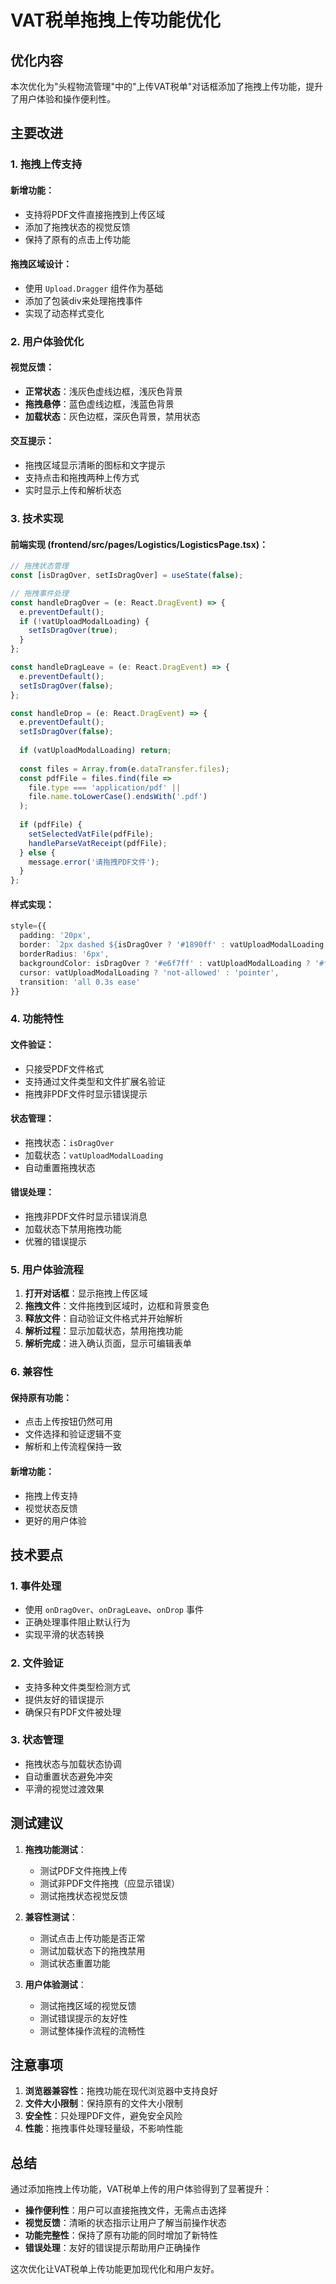 # VAT税单拖拽上传功能优化

## 优化内容

本次优化为"头程物流管理"中的"上传VAT税单"对话框添加了拖拽上传功能，提升了用户体验和操作便利性。

## 主要改进

### 1. 拖拽上传支持

#### 新增功能：
- 支持将PDF文件直接拖拽到上传区域
- 添加了拖拽状态的视觉反馈
- 保持了原有的点击上传功能

#### 拖拽区域设计：
- 使用 `Upload.Dragger` 组件作为基础
- 添加了包装div来处理拖拽事件
- 实现了动态样式变化

### 2. 用户体验优化

#### 视觉反馈：
- **正常状态**：浅灰色虚线边框，浅灰色背景
- **拖拽悬停**：蓝色虚线边框，浅蓝色背景
- **加载状态**：灰色边框，深灰色背景，禁用状态

#### 交互提示：
- 拖拽区域显示清晰的图标和文字提示
- 支持点击和拖拽两种上传方式
- 实时显示上传和解析状态

### 3. 技术实现

#### 前端实现 (frontend/src/pages/Logistics/LogisticsPage.tsx)：

```typescript
// 拖拽状态管理
const [isDragOver, setIsDragOver] = useState(false);

// 拖拽事件处理
const handleDragOver = (e: React.DragEvent) => {
  e.preventDefault();
  if (!vatUploadModalLoading) {
    setIsDragOver(true);
  }
};

const handleDragLeave = (e: React.DragEvent) => {
  e.preventDefault();
  setIsDragOver(false);
};

const handleDrop = (e: React.DragEvent) => {
  e.preventDefault();
  setIsDragOver(false);
  
  if (vatUploadModalLoading) return;
  
  const files = Array.from(e.dataTransfer.files);
  const pdfFile = files.find(file => 
    file.type === 'application/pdf' || 
    file.name.toLowerCase().endsWith('.pdf')
  );
  
  if (pdfFile) {
    setSelectedVatFile(pdfFile);
    handleParseVatReceipt(pdfFile);
  } else {
    message.error('请拖拽PDF文件');
  }
};
```

#### 样式实现：
```typescript
style={{ 
  padding: '20px',
  border: `2px dashed ${isDragOver ? '#1890ff' : vatUploadModalLoading ? '#d9d9d9' : '#d9d9d9'}`,
  borderRadius: '6px',
  backgroundColor: isDragOver ? '#e6f7ff' : vatUploadModalLoading ? '#f5f5f5' : '#fafafa',
  cursor: vatUploadModalLoading ? 'not-allowed' : 'pointer',
  transition: 'all 0.3s ease'
}}
```

### 4. 功能特性

#### 文件验证：
- 只接受PDF文件格式
- 支持通过文件类型和文件扩展名验证
- 拖拽非PDF文件时显示错误提示

#### 状态管理：
- 拖拽状态：`isDragOver`
- 加载状态：`vatUploadModalLoading`
- 自动重置拖拽状态

#### 错误处理：
- 拖拽非PDF文件时显示错误消息
- 加载状态下禁用拖拽功能
- 优雅的错误提示

### 5. 用户体验流程

1. **打开对话框**：显示拖拽上传区域
2. **拖拽文件**：文件拖拽到区域时，边框和背景变色
3. **释放文件**：自动验证文件格式并开始解析
4. **解析过程**：显示加载状态，禁用拖拽功能
5. **解析完成**：进入确认页面，显示可编辑表单

### 6. 兼容性

#### 保持原有功能：
- 点击上传按钮仍然可用
- 文件选择和验证逻辑不变
- 解析和上传流程保持一致

#### 新增功能：
- 拖拽上传支持
- 视觉状态反馈
- 更好的用户体验

## 技术要点

### 1. 事件处理
- 使用 `onDragOver`、`onDragLeave`、`onDrop` 事件
- 正确处理事件阻止默认行为
- 实现平滑的状态转换

### 2. 文件验证
- 支持多种文件类型检测方式
- 提供友好的错误提示
- 确保只有PDF文件被处理

### 3. 状态管理
- 拖拽状态与加载状态协调
- 自动重置状态避免冲突
- 平滑的视觉过渡效果

## 测试建议

1. **拖拽功能测试**：
   - 测试PDF文件拖拽上传
   - 测试非PDF文件拖拽（应显示错误）
   - 测试拖拽状态视觉反馈

2. **兼容性测试**：
   - 测试点击上传功能是否正常
   - 测试加载状态下的拖拽禁用
   - 测试状态重置功能

3. **用户体验测试**：
   - 测试拖拽区域的视觉反馈
   - 测试错误提示的友好性
   - 测试整体操作流程的流畅性

## 注意事项

1. **浏览器兼容性**：拖拽功能在现代浏览器中支持良好
2. **文件大小限制**：保持原有的文件大小限制
3. **安全性**：只处理PDF文件，避免安全风险
4. **性能**：拖拽事件处理轻量级，不影响性能

## 总结

通过添加拖拽上传功能，VAT税单上传的用户体验得到了显著提升：

- **操作便利性**：用户可以直接拖拽文件，无需点击选择
- **视觉反馈**：清晰的状态指示让用户了解当前操作状态
- **功能完整性**：保持了原有功能的同时增加了新特性
- **错误处理**：友好的错误提示帮助用户正确操作

这次优化让VAT税单上传功能更加现代化和用户友好。 